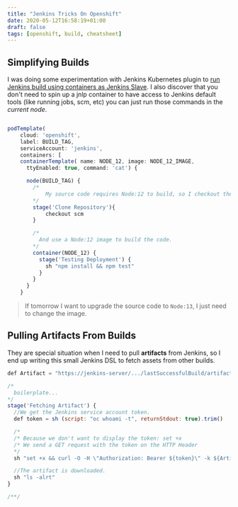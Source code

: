 ```yaml
---
title: "Jenkins Tricks On Openshift"
date: 2020-05-12T16:58:19+01:00
draft: false
tags: [openshift, build, cheatsheet]
---
```

<!--more-->

## Simplifying Builds

I was doing some experimentation with Jenkins Kubernetes plugin to [run Jenkins build using containers as Jenkins Slave](https://cesarvr.io/post/jenkins-container/). I also discover that you don't need to spin up a jnlp container to have access to Jenkins default tools (like running jobs, scm, etc) you can just run those commands in the *current node*.


```js

podTemplate(
    cloud: 'openshift',
    label: BUILD_TAG,
    serviceAccount: 'jenkins',
    containers: [
    containerTemplate( name: NODE_12, image: NODE_12_IMAGE,
      ttyEnabled: true, command: 'cat') {

      node(BUILD_TAG) {
        /*
            My source code requires Node:12 to build, so I checkout the repository.
        */
        stage('Clone Repository'){
            checkout scm
        }

        /*
          And use a Node:12 image to build the code.
        */
        container(NODE_12) {
          stage('Testing Deployment') {
            sh "npm install && npm test"
          }
        }
      }
    }
```

> If tomorrow I want to upgrade the source code to ``Node:13``, I just need to change the image.


## Pulling Artifacts From Builds

They are special situation when I need to pull **artifacts** from Jenkins, so I end up writing this small Jenkins DSL to fetch assets from other builds.  



```js
def Artifact = "https://jenkins-server/.../lastSuccessfulBuild/artifact/target/artifact.jar"

/*
  boilerplate...
*/
stage('Fetching Artifact') {
  //We get the Jenkins service account token.
  def token = sh (script: "oc whoami -t", returnStdout: true).trim()

  /*
  /* Because we don't want to display the token: set +x
  /* We send a GET request with the token on the HTTP Header
  */
  sh "set +x && curl -O -H \"Authorization: Bearer ${token}\" -k ${Artifact}"

  //The artifact is downloaded.
  sh "ls -alrt"
}

/**/
```

